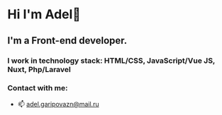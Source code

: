 # Hi I'm Adel👋
## I'm a Front-end developer.
### I work in technology stack: HTML/CSS, JavaScript/Vue JS, Nuxt, Php/Laravel
### Contact with me:
- 📫 adel.garipovazn@mail.ru
